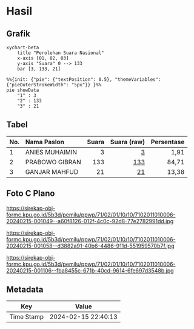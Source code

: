 # Hasil

## Grafik

```mermaid
xychart-beta
    title "Perolehan Suara Nasional"
    x-axis [01, 02, 03]
    y-axis "Suara" 0 --> 133
    bar [3, 133, 21]
```

```mermaid
%%{init: {"pie": {"textPosition": 0.5}, "themeVariables": {"pieOuterStrokeWidth": "5px"}} }%%
pie showData
    "1" : 3
    "2" : 133
    "3" : 21
```

## Tabel

| No. | Nama Paslon    | Suara | Suara (raw) | Persentase |
|:--- |:-------------- | -----:| -----------:| ----------:|
| 1   | ANIES MUHAIMIN | 3     | [3][p-1]    | 1,91       |
| 2   | PRABOWO GIBRAN | 133   | [133][p-2]  | 84,71      |
| 3   | GANJAR MAHFUD  | 21    | [21][p-3]   | 13,38      |


[p-1]: https://github.com/gigit-pemilu/pemilu-2024/blob/main/pilpres/hitung-suara/sub/71-sulawesi-utara/sub/02-minahasa/sub/01-tondano-barat/sub/1010-tuutu/sub/006-tps/sub/paslon-1.txt
[p-2]: https://github.com/gigit-pemilu/pemilu-2024/blob/main/pilpres/hitung-suara/sub/71-sulawesi-utara/sub/02-minahasa/sub/01-tondano-barat/sub/1010-tuutu/sub/006-tps/sub/paslon-2.txt
[p-3]: https://github.com/gigit-pemilu/pemilu-2024/blob/main/pilpres/hitung-suara/sub/71-sulawesi-utara/sub/02-minahasa/sub/01-tondano-barat/sub/1010-tuutu/sub/006-tps/sub/paslon-3.txt

## Foto C Plano

https://sirekap-obj-formc.kpu.go.id/5b3d/pemilu/ppwp/71/02/01/10/10/7102011010006-20240215-001049--a60f8126-012f-4c0c-92d8-77e2782991dd.jpg

https://sirekap-obj-formc.kpu.go.id/5b3d/pemilu/ppwp/71/02/01/10/10/7102011010006-20240215-001058--d3882a91-40b6-4486-911d-551959570b7f.jpg

https://sirekap-obj-formc.kpu.go.id/5b3d/pemilu/ppwp/71/02/01/10/10/7102011010006-20240215-001106--fba8455c-671b-40cd-9614-6fe697d3548b.jpg


## Metadata

| Key        | Value               |
| ---------- | ------------------- |
| Time Stamp | 2024-02-15 22:40:13 |



